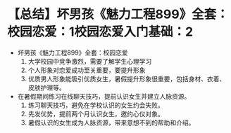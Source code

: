 # 【总结】坏男孩《魅力工程899》全套：校园恋爱：1校园恋爱入门基础：2

-   坏男孩《魅力工程899》全套：校园恋爱
    1.  大学校园中竞争激烈，需要了解学生心理学习
    2.  个人形象对恋爱成功至关重要，要提升形象
    3.  优质男人形象能吸引优质女生，暑假提升形象很重要，包括身材、衣着、皮肤护理等。
-   在暑假期间练习在线聊天技巧，提前认识女生并建立人脉资源。
    1.  练习聊天技巧，避免在学校认识的女生约会失败。
    2.  先发优势，提前两个月认识女生，邀约心仪对象。
    3.  暑假认识的女生成为人脉资源，带来意想不到的帮助和介绍。